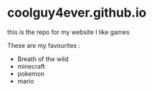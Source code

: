 # coolguy4ever.github.io
this is the repo for my website
I like games

These are my favourites :

- Breath of the wild
- minecraft
- pokemon
- mario


